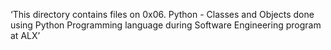 ‘This directory contains files on 0x06. Python - Classes and Objects done using Python Programming language during Software Engineering program at ALX’
